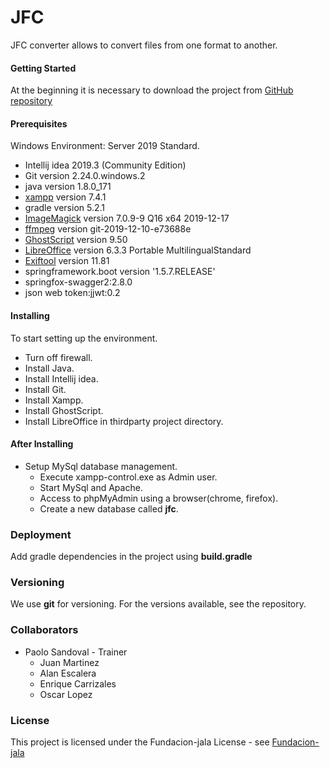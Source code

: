 # JFC
JFC converter allows to convert files from one format to another. 
#### Getting Started
At the beginning it is necessary to download the project from [GitHub repository](https://github.com/Enrique-C/JFC.git)

#### Prerequisites
Windows Environment: Server 2019 Standard.

* Intellij idea 2019.3 (Community Edition)
* Git version  2.24.0.windows.2
* java version 1.8.0_171
* [xampp](https://www.apachefriends.org/xampp-files/7.4.1/xampp-windows-x64-7.4.1-0-VC15-installer.exe) version 7.4.1
* gradle version 5.2.1
* [ImageMagick](https://imagemagick.org/download/binaries/ImageMagick-7.0.9-16-Q16-x64-dll.exe) version 7.0.9-9 Q16 x64 2019-12-17
* [ffmpeg](https://ffmpeg.org/releases/ffmpeg-4.2.2.tar.bz2) version git-2019-12-10-e73688e
* [GhostScript](https://github.com/ArtifexSoftware/ghostpdl-downloads/releases/download/gs950/gs950w64.exe) version 9.50
* [LibreOffice](https://www.libreoffice.org/download/portable-versions/) version 6.3.3 Portable MultilingualStandard
* [Exiftool](https://exiftool.org/exiftool-11.81.zip) version 11.81
* springframework.boot version '1.5.7.RELEASE'
* springfox-swagger2:2.8.0
* json web token:jjwt:0.2

#### Installing

To start setting up the environment.
* Turn off firewall.
* Install Java.
* Install Intellij idea.
* Install Git.
* Install Xampp.
* Install GhostScript.
* Install LibreOffice in thirdparty project directory.

#### After Installing

* Setup MySql database management.
    * Execute xampp-control.exe as Admin user.
    * Start MySql and Apache.
    * Access to phpMyAdmin using a browser(chrome, firefox).
    * Create a new database called **jfc**.

### Deployment
Add gradle dependencies in the project using **build.gradle**

### Versioning
We use **git** for versioning. For the versions available, see the repository.

### Collaborators
* Paolo Sandoval - Trainer
    * Juan Martinez
    * Alan Escalera
    * Enrique Carrizales
    * Oscar Lopez
### License
This project is licensed under the Fundacion-jala License - see [Fundacion-jala](http://fundacion-jala.org)